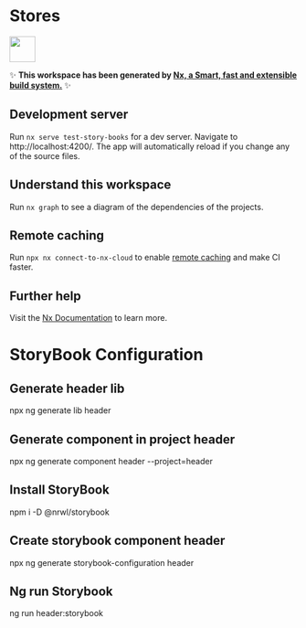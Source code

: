 # Stores

<a href="https://nx.dev" target="_blank" rel="noreferrer"><img src="https://raw.githubusercontent.com/nrwl/nx/master/images/nx-logo.png" width="45"></a>

✨ **This workspace has been generated by [Nx, a Smart, fast and extensible build system.](https://nx.dev)** ✨

## Development server

Run `nx serve test-story-books` for a dev server. Navigate to http://localhost:4200/. The app will automatically reload if you change any of the source files.

## Understand this workspace

Run `nx graph` to see a diagram of the dependencies of the projects.

## Remote caching

Run `npx nx connect-to-nx-cloud` to enable [remote caching](https://nx.app) and make CI faster.

## Further help

Visit the [Nx Documentation](https://nx.dev) to learn more.


# StoryBook Configuration 


## Generate header lib 
npx ng generate lib header

## Generate component in project header
npx ng generate component header --project=header

## Install StoryBook
npm i -D @nrwl/storybook

## Create storybook component header 
npx ng generate storybook-configuration header

## Ng run Storybook
ng run header:storybook


